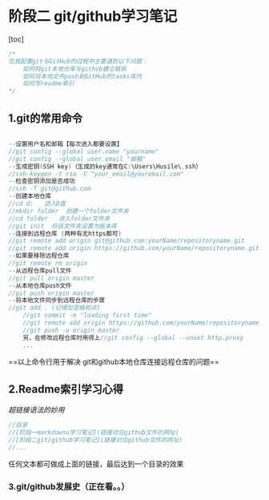 # 阶段二 git/github学习笔记

[toc]

``` c
/*
在我配置git与GitHub的过程中主要遇到以下问题：
    如何将git本地仓库与github建立联系
    如何将本地文件push到GitHub的tasks库内
    如何写readme索引
*/
```

## 1.git的常用命令

``` c

--设置用户名和邮箱【每次进入都要设置】
//git config --global user.name "yourname"
//git config --global user.email "邮箱"
--生成密钥(SSH key)（生成的key通常在C:\Users\Husile\.ssh）
//ssh-keygen -t rsa -C "your_email@youremail.com"
--检查密钥添加是否成功
//ssh -T git@github.com
--创建本地仓库 
//cd d:   进入D盘
//mkdir folder  创建一个folder文件夹
//cd folder   进入folder文件夹
//git init  将该文件夹设置为版本库
--连接到远程仓库 (两种有无https都可)
//git remote add origin git@github.com:yourName/repositoryname.git
//git remote add origin https://github.com/yourName/repositoryname.git
--如果要移除远程仓库
//git remote rm origin
--从远程仓库pull文件
//git pull origin master
--从本地仓库push文件
//git push origin master
--将本地文件同步到远程仓库的步骤
//git add . (记得加空格和点)
    //git commit -m "loading first time"
    //git remote add origin https://github.com/yourName/repositoryname.git
    //git push -u origin master
    另，在修改远程仓库时用得上//git config --global --unset http.proxy
    ...
```

==以上命令行用于解决    git和github本地仓库连接远程仓库的问题== 

## 2.Readme索引学习心得

*超链接语法的妙用*

``` c
//目录
//[阶段一markdownu学习笔记](链接对应github文件的网址)
//[阶段二git/github学习笔记](链接对应github文件的网址)
//...
```

任何文本都可做成上面的链接，最后达到一个目录的效果

### 3.git/github发展史（正在看。。）



